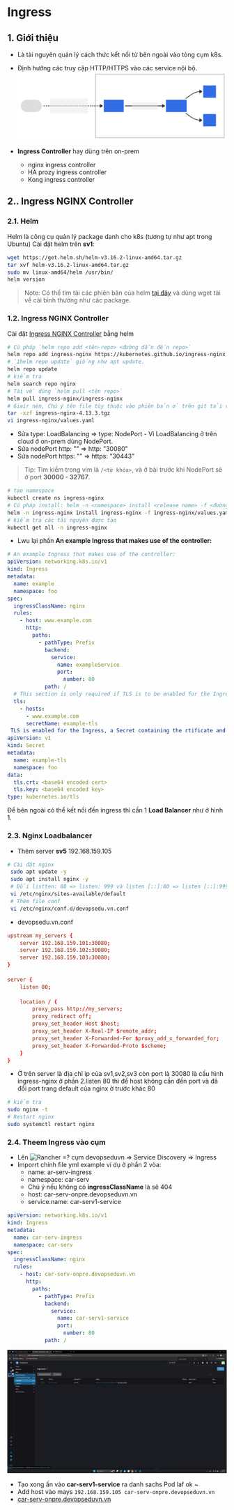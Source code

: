 # Ingress

## 1. Giới thiệu

- Là tài nguyên quản lý cách thức kết nối từ bên ngoài vào tỏng cụm k8s.
- Định hướng các truy cập HTTP/HTTPS vào các service nội bộ.
![](./images/ingress.svg)

- **Ingress Controller** hay dùng trên on-prem
  - nginx ingress controller
  - HA prozy ingress controller
  - Kong ingress controller

## 2..  Ingress NGINX Controller

### 2.1. Helm

Helm là công cụ quản lý package danh cho k8s (tương tự như apt trong Ubuntu)
Cài đặt helm trên **sv1**:

```sh
wget https://get.helm.sh/helm-v3.16.2-linux-amd64.tar.gz
tar xvf helm-v3.16.2-linux-amd64.tar.gz
sudo mv linux-amd64/helm /usr/bin/
helm version
```

>Note: Có thể tìm tải các phiên bản của helm [tại đây](https://github.com/helm/helm/releases) và dùng wget tài về cài bình thường như các package.
>
### 1.2. Ingress NGINX Controller

Cài đặt [Ingress NGINX Controller](https://github.com/kubernetes/ingress-nginx) bằng helm

```sh
# Cú pháp `helm repo add <tên-repo> <đường dẫn đến repo>`
helm repo add ingress-nginx https://kubernetes.github.io/ingress-nginx
# `1helm repo update` giống như apt update.
helm repo update
# kiểm tra
helm search repo nginx
# Tài về dùng `helm pull <tên repo>`
helm pull ingress-nginx/ingress-nginx
# Giair nén, Chú ý tên file tùy thuộc vào phiên bản ở trên git tải về
tar -xzf ingress-nginx-4.13.3.tgz
vi ingress-nginx/values.yaml
```

- Sửa type: LoadBalancing => type: NodePort - Vì LoadBalancing ở trên cloud ở on-prem dùng NodePort.
- Sửa nodePort http: "" => http: "30080"
- Sửa nodePort https: "" => https: "30443"

>Tip: Tìm kiềm trong vim là `/<từ khóa>`, và ở bài trước khi NodePort sẽ ở port **30000 - 32767**.

```sh
# tạo namespace 
kubectl create ns ingress-nginx
# Cú pháp install: helm -n <namespace> install <release name> -f <đường dẫn đến value.yml> <helm chart>
helm -n ingress-nginx install ingress-nginx -f ingress-nginx/values.yaml ingress-nginx
# kiểm tra các tài nguyên được tạo
kubectl get all -n ingress-nginx
```

- Lwu lại phần **An example Ingress that makes use of the controller:**

```yml
# An example Ingress that makes use of the controller:
apiVersion: networking.k8s.io/v1
kind: Ingress
metadata:
  name: example
  namespace: foo
spec:
  ingressClassName: nginx
  rules:
    - host: www.example.com
      http:
        paths:
          - pathType: Prefix
            backend:
              service:
                name: exampleService
                port:
                  number: 80
            path: /
  # This section is only required if TLS is to be enabled for the Ingress
  tls:
    - hosts:
      - www.example.com
      secretName: example-tls
 TLS is enabled for the Ingress, a Secret containing the rtificate and key must also be provided:
apiVersion: v1
kind: Secret
metadata:
  name: example-tls
  namespace: foo
data:
  tls.crt: <base64 encoded cert>
  tls.key: <base64 encoded key>
type: kubernetes.io/tls
```

Để bên ngoài có thể kết nối đến ingress thì cần 1 **Load Balancer** như ở hình 1.

### 2.3. Nginx Loadbalancer

- Thêm server **sv5** 192.168.159.105

```sh
# Cài đặt nginx
 sudo apt update -y
 sudo apt install nginx -y
 # Đổi listten: 80 => listen: 999 và listen [::]:80 => listen [::]:999 (port bất kỳ thôi tránh 80 là được)
 vi /etc/nginx/sites-available/default
 # Thêm file conf
 vi /etc/nginx/conf.d/devopsedu.vn.conf
```

- devopsedu.vn.conf

```conf
upstream my_servers {
    server 192.168.159.101:30080;
    server 192.168.159.102:30080;
    server 192.168.159.103:30080;
}

server {
    listen 80;

    location / {
        proxy_pass http://my_servers;
        proxy_redirect off;
        proxy_set_header Host $host;
        proxy_set_header X-Real-IP $remote_addr;
        proxy_set_header X-Forwarded-For $proxy_add_x_forwarded_for;
        proxy_set_header X-Forwarded-Proto $scheme;
    }
}
```

- Ở trên server là địa chỉ ip của sv1,sv2,sv3 còn port là 30080 là cấu hình ingress-nginx ở phần 2.listen 80 thì để host không cần đến port và đã đổi port trang default của nginx ở trước khác 80

```sh
# kiểm tra
sudo nginx -t
# Restart nginx
sudo systemctl restart nginx
```

### 2.4. Theem Ingress vào cụm

- Lên ![Rancher](https://rancher.local) =? cụm devopseduvn => Service Discovery => Ingress
- Imporrt chính file yml example ví dụ ở phần 2 vòa:
  - name: ar-serv-ingress
  - namespace: car-serv
  - Chú ý nếu không có **ingressClassName** là sẽ 404
  - host: car-serv-onpre.devopseduvn.vn
  - service.name: car-serv1-service

```yml
apiVersion: networking.k8s.io/v1
kind: Ingress
metadata:
  name: car-serv-ingress
  namespace: car-serv
spec:
  ingressClassName: nginx
  rules:
    - host: car-serv-onpre.devopseduvn.vn
      http:
        paths:
          - pathType: Prefix
            backend:
              service:
                name: car-serv1-service
                port:
                  number: 80
            path: /
```

![](./images/1.png)

- Tạo xong ấn vào **car-serv1-service** ra danh sachs Pod laf ok
~[](./images/2.png)
- Add host vào mays `192.168.159.105 car-serv-onpre.devopseduvn.vn`
- [car-serv-onpre.devopseduvn.vn](http://car-serv-onpre.devopseduvn.vn/)
